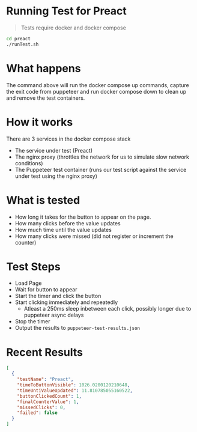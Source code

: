 # Running Test for Preact

> Tests require docker and docker compose

```bash
cd preact
./runTest.sh
```

# What happens

The command above will run the docker compose up commands, capture the exit code from puppeteer and run docker compose down to clean up and remove the test containers.

# How it works

There are 3 services in the docker compose stack

- The service under test (Preact)
- The nginx proxy (throttles the network for us to simulate slow network conditions)
- The Puppeteer test container (runs our test script against the service under test using the nginx proxy)

# What is tested

- How long it takes for the button to appear on the page.
- How many clicks before the value updates
- How much time until the value updates
- How many clicks were missed (did not register or increment the counter)

# Test Steps

- Load Page
- Wait for button to appear
- Start the timer and click the button
- Start clicking immediately and repeatedly
  - Atleast a 250ms sleep inbetween each click, possibly longer due to puppeteer async delays
- Stop the timer
- Output the results to `puppeteer-test-results.json`

# Recent Results

```json
[
  {
    "testName": "Preact",
    "timeToButtonVisible": 1026.0200120210648,
    "timeUntiValueUpdated": 11.810785055160522,
    "buttonClickedCount": 1,
    "finalCounterValue": 1,
    "missedClicks": 0,
    "failed": false
  }
]
```
